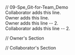 // 09-Spe_Git-for-Team_Demo  
Collaborator adds this line.  
Owner adds this line.  
Owner adds this line -- 2.  
Collaborator adds this line -- 2.  


// Owner's Section  



// Collaborator's Section  


